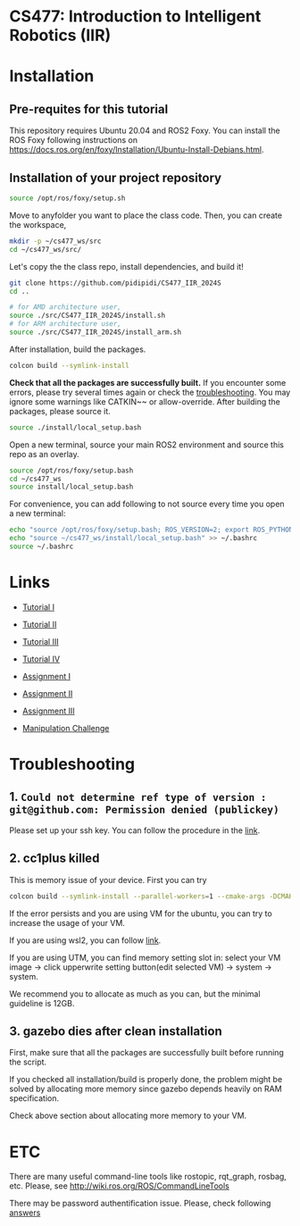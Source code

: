 # CS477: Introduction to Intelligent Robotics (IIR)

# Installation
## Pre-requites for this tutorial
This repository requires Ubuntu 20.04 and ROS2 Foxy. You can install the ROS Foxy following instructions on https://docs.ros.org/en/foxy/Installation/Ubuntu-Install-Debians.html.

<!-- ~~~~bash
sudo apt-get install ros-melodic-trac-ik ros-melodic-trac-ik-python ros-melodic-moveit-ros ros-melodic-moveit-planners* ros-melodic-moveit-ros-planning* ros-melodic-moveit-ros-move-group ros-melodic-moveit-ros-control-interface ros-melodic-moveit-kinematics ros-melodic-industrial-msgs ros-melodic-moveit-kinematics ros-melodic-ddynamic-reconfigure ros-melodic-gazebo-plugins ros-melodic-rqt-py-trees ros-melodic-py-trees* ros-melodic-gripper-action-controller ros-melodic-rqt-joint-trajectory-controller ros-melodic-joint-trajectory-controller python-catkin-tools python-pyassimp ros-melodic-soem ros-melodic-effort-controllers ros-melodic-realsense2-description ros-melodic-librealsense2 -y
~~~~ -->

## Installation of your project repository
~~~~bash
source /opt/ros/foxy/setup.sh
~~~~

Move to anyfolder you want to place the class code. Then, you can create the workspace,
~~~~bash
mkdir -p ~/cs477_ws/src
cd ~/cs477_ws/src/
~~~~

Let's copy the the class repo, install dependencies, and build it!
~~~~bash
git clone https://github.com/pidipidi/CS477_IIR_2024S
cd ..

# for AMD architecture user,
source ./src/CS477_IIR_2024S/install.sh
# for ARM architecture user,
source ./src/CS477_IIR_2024S/install_arm.sh
~~~~

After installation, build the packages.
~~~~bash
colcon build --symlink-install
~~~~

**Check that all the packages are successfully built.** If you encounter some errors, please try several times again or check the [troubleshooting](https://github.com/pidipidi/CS477_IIR_2024S/blob/main/README.md#troubleshooting). 
You may ignore some warnings like CATKIN~~ or allow-override.
After building the packages, please source it.

~~~~bash
source ./install/local_setup.bash
~~~~

Open a new terminal, source your main ROS2 environment and source this repo as an overlay.
~~~~bash
source /opt/ros/foxy/setup.bash
cd ~/cs477_ws
source install/local_setup.bash
~~~~

For convenience, you can add following to not source every time you open a new terminal:
~~~~bash
echo "source /opt/ros/foxy/setup.bash; ROS_VERSION=2; export ROS_PYTHON_VERSION=3" >> ~/.bashrc
echo "source ~/cs477_ws/install/local_setup.bash" >> ~/.bashrc
source ~/.bashrc
~~~~


# Links 
- [Tutorial I](tutorial_1/README.md)
- [Tutorial II](tutorial_2/README.md)
- [Tutorial III](tutorial_3/README.md)
- [Tutorial IV](tutorial_4/README.md)


- [Assignment I](assignment_1/README.md)
- [Assignment II](assignment_2/README.md)
- [Assignment III]()

- [Manipulation Challenge](manip_challenge/README.md)

# Troubleshooting

## 1. `Could not determine ref type of version : git@github.com: Permission denied (publickey)`

Please set up your ssh key. You can follow the procedure in the [link](https://docs.github.com/en/authentication/connecting-to-github-with-ssh/generating-a-new-ssh-key-and-adding-it-to-the-ssh-agent).

## 2. cc1plus killed

This is memory issue of your device. First you can try

~~~~bash
colcon build --symlink-install --parallel-workers=1 --cmake-args -DCMAKE_CXX_FLAGS="--param ggc-min-expand=20"
~~~~

If the error persists and you are using VM for the ubuntu, you can try to increase the usage of your VM.

If you are using wsl2, you can follow [link](https://fizzylogic.nl/2023/01/05/how-to-configure-memory-limits-in-wsl2).

If you are using UTM, you can find memory setting slot in: select your VM image -> click upperwrite setting button(edit selected VM) -> system -> system.

We recommend you to allocate as much as you can, but the minimal guideline is 12GB.

## 3. gazebo dies after clean installation

First, make sure that all the packages are successfully built before running the script.

If you checked all installation/build is properly done, the problem might be solved by allocating more memory since gazebo depends heavily on RAM specification.

Check above section about allocating more memory to your VM.

# ETC
There are many useful command-line tools like rostopic, rqt_graph, rosbag, etc. Please, see http://wiki.ros.org/ROS/CommandLineTools

There may be password authentification issue. Please, check following [answers](https://stackoverflow.com/questions/68775869/support-for-password-authentication-was-removed-please-use-a-personal-access-to, "stackoverflow link")


